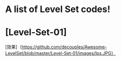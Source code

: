 # A list of Level Set codes!
# [Level-Set-01]
[效果]（https://github.com/decouples/Awesome-LevelSet/blob/master/Level-Set-01/images/lps.JPG）
